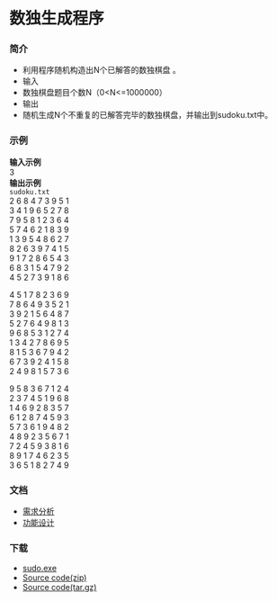 ﻿# 数独生成程序
### 简介
- 利用程序随机构造出N个已解答的数独棋盘 。
- 输入
- 数独棋盘题目个数N（0<N<=1000000）
- 输出
- 随机生成N个不重复的已解答完毕的数独棋盘，并输出到sudoku.txt中。
### 示例
**输入示例**  
    3  
**输出示例**  
     `sudoku.txt`  
2 6 8 4 7 3 9 5 1  
3 4 1 9 6 5 2 7 8  
7 9 5 8 1 2 3 6 4  
5 7 4 6 2 1 8 3 9  
1 3 9 5 4 8 6 2 7  
8 2 6 3 9 7 4 1 5  
9 1 7 2 8 6 5 4 3  
6 8 3 1 5 4 7 9 2  
4 5 2 7 3 9 1 8 6  

4 5 1 7 8 2 3 6 9  
7 8 6 4 9 3 5 2 1  
3 9 2 1 5 6 4 8 7  
5 2 7 6 4 9 8 1 3  
9 6 8 5 3 1 2 7 4  
1 3 4 2 7 8 6 9 5  
8 1 5 3 6 7 9 4 2  
6 7 3 9 2 4 1 5 8  
2 4 9 8 1 5 7 3 6  

9 5 8 3 6 7 1 2 4  
2 3 7 4 5 1 9 6 8  
1 4 6 9 2 8 3 5 7  
6 1 2 8 7 4 5 9 3  
5 7 3 6 1 9 4 8 2  
4 8 9 2 3 5 6 7 1  
7 2 4 5 9 3 8 1 6  
8 9 1 7 4 6 2 3 5  
3 6 5 1 8 2 7 4 9  
### 文档
- [需求分析](https://github.com/hbelove/shudu/blob/master/doc/%E9%9C%80%E6%B1%82%E5%88%86%E6%9E%90.docx)
- [功能设计](https://github.com/hbelove/shudu/blob/master/doc/%E5%8A%9F%E8%83%BD%E8%AE%BE%E8%AE%A1.docx)
### 下载
- [sudo.exe](https://github.com/hbelove/shudu/releases/download/0.0.1/sudo.exe)  
- [Source code(zip)](https://github.com/hbelove/shudu/archive/0.0.1.zip)  
- [Source code(tar.gz)](https://github.com/hbelove/shudu/archive/0.0.1.tar.gz)






